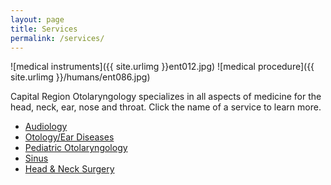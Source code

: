 ```yaml
---
layout: page
title: Services
permalink: /services/
---
```

![medical instruments]({{ site.urlimg }}ent012.jpg)
![medical procedure]({{ site.urlimg }}/humans/ent086.jpg)

Capital Region Otolaryngology specializes in all aspects of medicine for the head, neck, ear, nose and throat. Click the name of a service to learn more.

<div class="center">
  <ul>
    <li>
      <a href="{{ page.permalink }}audiology/">Audiology</a>
    </li>
    <li>
      <a href="{{ page.permalink }}otology/">Otology/Ear Diseases</a>
    </li>
    <li>
      <a href="{{ page.permalink }}pediatric_otolaryngology/">Pediatric Otolaryngology</a>
    </li>
    <li>
      <a href="{{ page.permalink }}sinus/">Sinus</a>
    </li>
    <li>
      <a href="{{ page.permalink }}head_neck_surgery/">Head & Neck Surgery</a>
    </li>
  </ul>
</div>
